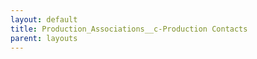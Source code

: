 ```yaml
---
layout: default
title: Production_Associations__c-Production Contacts
parent: layouts
---
```


``````
